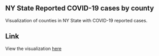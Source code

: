 ## NY State Reported COVID-19 cases by county
Visualization of counties in NY State with COVID-19 reported cases.
## Link
View the visualization [here](https://scifidryer.github.io/COVID19NYSVisual)
